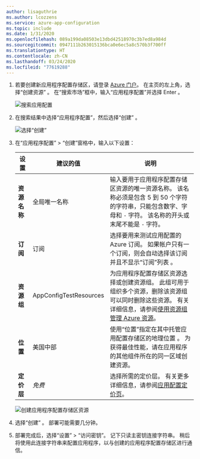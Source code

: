 ```yaml
---
author: lisaguthrie
ms.author: lcozzens
ms.service: azure-app-configuration
ms.topic: include
ms.date: 1/31/2020
ms.openlocfilehash: 089a199da08503e13dbd42518970c3b7ed8a984d
ms.sourcegitcommit: 0947111b263015136bca0e6ec5a8c570b3f700ff
ms.translationtype: HT
ms.contentlocale: zh-CN
ms.lasthandoff: 03/24/2020
ms.locfileid: "77619288"
---
```

1. 若要创建新应用程序配置存储区，请登录 [Azure 门户](https://portal.azure.com)。 在主页的左上角，选择“创建资源”  。 在“搜索市场”框中，输入“应用程序配置”并选择 Enter   。

    ![搜索应用配置](media/azure-app-configuration-create/azure-portal-search.png)

1. 在搜索结果中选择“应用程序配置”，然后选择“创建”   。

    ![选择“创建”](media/azure-app-configuration-create/azure-portal-app-configuration-create.png)

1. 在“应用程序配置” > “创建”窗格中，输入以下设置：

    | 设置 | 建议的值 | 说明 |
    |---|---|---|
    | **资源名称** | 全局唯一名称 | 输入要用于应用程序配置存储区资源的唯一资源名称。 该名称必须是包含 5 到 50 个字符的字符串，只能包含数字、字母和 `-` 字符。 该名称的开头或末尾不能是 `-` 字符。  |
    | **订阅** | 订阅 | 选择要用来测试应用配置的 Azure 订阅。 如果帐户只有一个订阅，则会自动选择该订阅并且不显示“订阅”列表  。 |
    | **资源组** | AppConfigTestResources  | 为应用程序配置存储区资源选择或创建资源组。 此组可用于组织多个资源，删除该资源组可以同时删除这些资源。 有关详细信息，请参阅[使用资源组管理 Azure 资源](/azure/azure-resource-manager/resource-group-overview)。 |
    | **位置** | 美国中部  | 使用“位置”指定在其中托管应用配置存储区的地理位置  。 为获得最佳性能，请在应用程序的其他组件所在的同一区域创建资源。 |
    | **定价层** | *免费* | 选择所需的定价层。 有关更多详细信息，请参阅[应用配置定价页](https://azure.microsoft.com/pricing/details/app-configuration/)。

    ![创建应用程序配置存储区资源](media/azure-app-configuration-create/azure-portal-app-configuration-create-settings.png)

1. 选择“创建”  。 部署可能需要几分钟。

1. 部署完成后，选择“设置” > “访问密钥”。 记下只读主密钥连接字符串。 稍后将使用此连接字符串来配置应用程序，以与创建的应用程序配置存储区进行通信。
